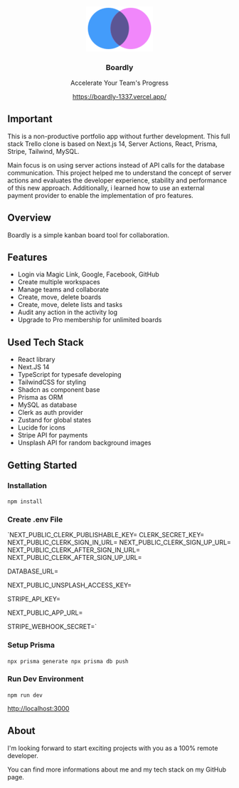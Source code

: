 <!-- @format -->

<p align="center"><img width="150" alt="image" src="./public/logo.svg"></p>
<h3 align="center">Boardly</h3>
<p align="center">Accelerate Your Team's Progress</p>
<p align="center"><a href="https://boardly-1337.vercel.app/">https://boardly-1337.vercel.app/</a></p>

## Important

This is a non-productive portfolio app without further development.
This full stack Trello clone is based on Next.js 14, Server Actions, React, Prisma, Stripe, Tailwind, MySQL.

Main focus is on using server actions instead of API calls for the database communication. This project helped me to understand the concept of server actions and evaluates the developer experience, stability and performance of this new approach. Additionally, i learned how to use an external payment provider to enable the implementation of pro features.

## Overview

Boardly is a simple kanban board tool for collaboration.

## Features

- Login via Magic Link, Google, Facebook, GitHub
- Create multiple workspaces
- Manage teams and collaborate
- Create, move, delete boards
- Create, move, delete lists and tasks
- Audit any action in the activity log
- Upgrade to Pro membership for unlimited boards

## Used Tech Stack

- React library
- Next.JS 14
- TypeScript for typesafe developing
- TailwindCSS for styling
- Shadcn as component base
- Prisma as ORM
- MySQL as database
- Clerk as auth provider
- Zustand for global states
- Lucide for icons
- Stripe API for payments
- Unsplash API for random background images

## Getting Started

### Installation

`npm install`

### Create .env File

`NEXT_PUBLIC_CLERK_PUBLISHABLE_KEY=
CLERK_SECRET_KEY=
NEXT_PUBLIC_CLERK_SIGN_IN_URL=
NEXT_PUBLIC_CLERK_SIGN_UP_URL=
NEXT_PUBLIC_CLERK_AFTER_SIGN_IN_URL=
NEXT_PUBLIC_CLERK_AFTER_SIGN_UP_URL=

DATABASE_URL=

NEXT_PUBLIC_UNSPLASH_ACCESS_KEY=

STRIPE_API_KEY=

NEXT_PUBLIC_APP_URL=

STRIPE_WEBHOOK_SECRET=`

### Setup Prisma

`npx prisma generate
npx prisma db push`

### Run Dev Environment

`npm run dev`

<a href="http://localhost:3000">http://localhost:3000</a>

## About

I'm looking forward to start exciting projects with you as a 100% remote developer.

You can find more informations about me and my tech stack on my GitHub page.
